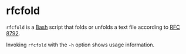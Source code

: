 # rfcfold

`rfcfold` is a [Bash](https://www.gnu.org/software/bash/)
script that folds or unfolds a text file according to
[RFC 8792](https://www.rfc-editor.org/info/rfc8792).

Invoking `rfcfold` with the `-h` option shows usage information.
